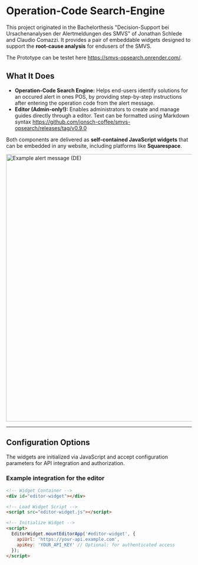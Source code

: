 # Operation-Code Search-Engine

This project originated in the Bachelorthesis "Decision-Support bei Ursachenanalysen der Alertmeldungen des SMVS" of Jonathan Schlede and Claudio Comazzi. It provides a pair of embeddable widgets designed to support the **root-cause analysis** for endusers of the SMVS.

The Prototype can be testet here https://smvs-opsearch.onrender.com/.

## What It Does

- **Operation-Code Search Engine:** Helps end-users identify solutions for an occured alert in ones POS, by providing step-by-step instructions after entering the operation code from the alert message.
- **Editor (Admin-only!):** Enables administrators to create and manage guides directly through a editor. Text can be formatted using Markdown syntax https://github.com/jonsch-coffee/smvs-opsearch/releases/tag/v0.9.0

Both components are delivered as **self-contained JavaScript widgets** that can be embedded in any website, including platforms like **Squarespace**.

<img width="724" alt="Example alert message (DE)" src="https://github.com/user-attachments/assets/49805fa0-8aca-40a9-86ee-00018d34faeb" />


---

## Configuration Options

The widgets are initialized via JavaScript and accept configuration parameters for API integration and authorization.

### Example integration for the editor

```html
<!-- Widget Container -->
<div id="editor-widget"></div>

<!-- Load Widget Script -->
<script src="editor-widget.js"></script>

<!-- Initialize Widget -->
<script>
  EditorWidget.mountEditorApp('#editor-widget', {
    apiUrl: 'https://your-api.example.com',
    apiKey: 'YOUR_API_KEY' // Optional: for authenticated access
  });
</script>
